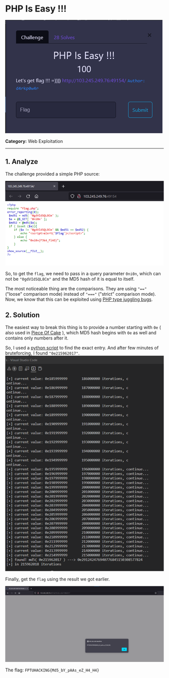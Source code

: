 # PHP Is Easy !!!
![chal](./media/1.png)

**Category:** Web Exploitation

---
## 1. Analyze
The challenge provided a simple PHP source:

![](./media/2.png)

So, to get the `flag`, we need to pass in a query parameter `0ni0n`, which can not be `"0gdVIdSQL8Cm"` and the MD5 hash of it is equal to itself.

The most noticeable thing are the comparisons. They are using `"=="` ("loose" comparison mode) instead of `"==="` ("strict" comparison mode). Now, we know that this can be exploited using [PHP type juggling bugs](https://owasp.org/www-pdf-archive/PHPMagicTricks-TypeJuggling.pdf).

## 2. Solution

The easiest way to break this thing is to provide a number starting with `0e` ( also used in [Piece Of Cake](../Piece%20Of%20Cake/Piece%20Of%20Cake.md) ), which MD5 hash begins with `0e` as well and contains only numbers after it.

So, I used a [python script](./media/bruteforce.py) to find the exact entry. And after few minutes of bruteforcing, I found `"0e215962017"`.
![brute](./media/brute.png)

Finally, get the `flag` using the result we got earlier.

![3](./media/3.png)

The flag: `FPTUHACKING{Md5_bY_pAAs_eZ_H4_H4}`
